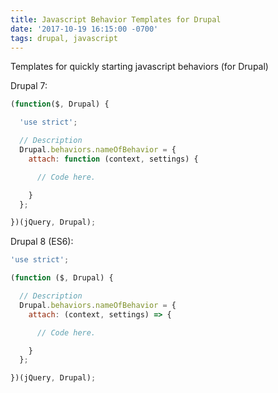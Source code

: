 ```yaml
---
title: Javascript Behavior Templates for Drupal
date: '2017-10-19 16:15:00 -0700'
tags: drupal, javascript
---
```


Templates for quickly starting javascript behaviors (for Drupal)

Drupal 7:
```javascript
(function($, Drupal) {

  'use strict';

  // Description
  Drupal.behaviors.nameOfBehavior = {
    attach: function (context, settings) {

      // Code here.

    }
  };

})(jQuery, Drupal);
```

Drupal 8 (ES6):
```javascript
'use strict';

(function ($, Drupal) {

  // Description
  Drupal.behaviors.nameOfBehavior = {
    attach: (context, settings) => {

      // Code here.

    }
  };

})(jQuery, Drupal);
```
